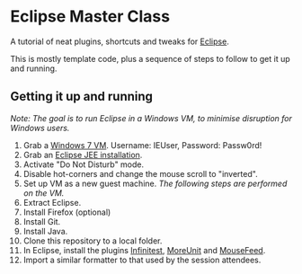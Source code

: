 # Eclipse Master Class

A tutorial of neat plugins, shortcuts and tweaks for [Eclipse](https://projects.eclipse.org).

This is mostly template code, plus a sequence of steps to follow to get it up and running.

## Getting it up and running

*Note: The goal is to run Eclipse in a Windows VM, to minimise disruption for Windows users.*

1. Grab a [Windows 7 VM](http://dev.modern.ie/tools/vms/mac/). Username: IEUser, Password: Passw0rd!
2. Grab an [Eclipse JEE installation](http://www.eclipse.org/downloads/download.php?file=/technology/epp/downloads/release/mars/R/eclipse-jee-mars-R-win32-x86_64.zip).
3. Activate "Do Not Disturb" mode.
4. Disable hot-corners and change the mouse scroll to "inverted".
5. Set up VM as a new guest machine. *The following steps are performed on the VM.*
6. Extract Eclipse.
7. Install Firefox (optional)
8. Install Git.
9. Install Java.
10. Clone this repository to a local folder.
11. In Eclipse, install the plugins [Infinitest](http://infinitest.github.io/), [MoreUnit](http://moreunit.sourceforge.net/#download) and [MouseFeed](https://marketplace.eclipse.org/content/mousefeed).
12. Import a similar formatter to that used by the session attendees.
